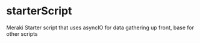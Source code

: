 # starterScript
Meraki Starter script that uses asyncIO for data gathering up front, base for other scripts
